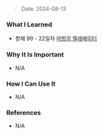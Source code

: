 > Date: 2024-08-13

### What I Learned

- 항해 99 - 22일차 [마법의 엘레베이터](https://github.com/tjsry0466/algorithm-study/blob/main/programmers/%EB%A7%88%EB%B2%95%EC%9D%98%20%EC%97%98%EB%A0%88%EB%B2%A0%EC%9D%B4%ED%84%B0.py)

### Why It Is Important

- N/A

### How I Can Use It

- N/A

### References

- N/A
